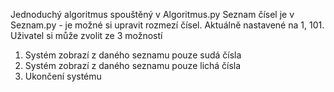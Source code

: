Jednoduchý algoritmus spouštěný v Algoritmus.py
Seznam čísel je v Seznam.py - je možné si upravit rozmezí čísel. Aktuálně nastavené na 1, 101.
Uživatel si může zvolit ze 3 možností
  1. Systém zobrazí z daného seznamu pouze sudá čísla
  2. Systém zobrazí z daného seznamu pouze lichá čísla
  3. Ukončení systému
